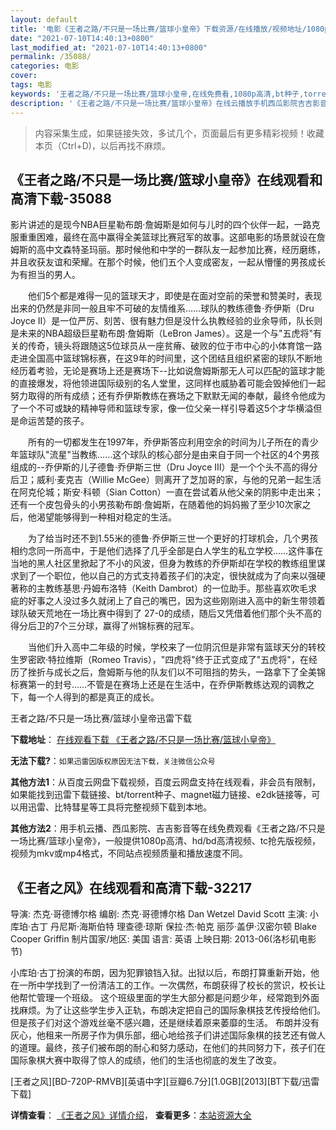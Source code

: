```yaml
---
layout: default
title: '电影《王者之路/不只是一场比赛/篮球小皇帝》下载资源/在线播放/视频地址/1080p/高清/蓝光'
date: "2021-07-10T14:40:13+0800"
last_modified_at: "2021-07-10T14:40:13+0800"
permalink: /35088/
categories: 电影
cover:
tags: 电影
keywords: '王者之路/不只是一场比赛/篮球小皇帝,在线免费看,1080p高清,bt种子,torrent,百度云盘,magnet,磁力链,迅雷下载资源'
description: '《王者之路/不只是一场比赛/篮球小皇帝》在线云播放手机西瓜影院吉吉影音免费看，1080p高清bd/hd未删减完整版和tc抢先枪版，mkv/mp4格式，附带bt/torrent种子、magnet/磁力链、百度云盘、网盘资源迅雷下载链接'
---
```


>内容采集生成，如果链接失效，多试几个，页面最后有更多精彩视频！收藏本页（Ctrl+D)，以后再找不麻烦。


## 《王者之路/不只是一场比赛/篮球小皇帝》在线观看和高清下载-35088

影片讲述的是现今NBA巨星勒布朗&middot;詹姆斯是如何与儿时的四个伙伴一起，一路克服重重困难，最终在高中赢得全美篮球比赛冠军的故事。这部电影的场景就设在詹姆斯的高中文森特圣玛丽。那时候他和中学的一群队友一起参加比赛，经历磨练，并且收获友谊和荣耀。在那个时候，他们五个人变成密友，一起从懵懂的男孩成长为有担当的男人。</p>　　他们5个都是难得一见的篮球天才，即使是在面对空前的荣誉和赞美时，表现出来的仍然是非同一般且牢不可破的友情维系&hellip;…球队的教练德鲁&middot;乔伊斯（Dru Joyce II）是一位严厉、刻苦、很有魅力但是没什么执教经验的业余导师，队长则是未来的NBA超级巨星勒布朗&middot;詹姆斯（LeBron James）。这是一个与"五虎将"有关的传奇，镜头将跟随这5位球员从一座贫瘠、破败的位于市中心的小体育馆一路走进全国高中篮球锦标赛，在这9年的时间里，这个团结且组织紧密的球队不断地经历着考验，无论是赛场上还是赛场下--比如说詹姆斯那无人可以匹配的篮球才能的直接爆发，将他领进国际级别的名人堂里，这同样也威胁着可能会毁掉他们一起努力取得的所有成绩；还有乔伊斯教练在赛场之下默默无闻的奉献，最终令他成为了一个不可或缺的精神导师和篮球专家，像一位父亲一样引导着这5个才华横溢但是命运苦楚的孩子。</p>　　所有的一切都发生在1997年，乔伊斯答应利用空余的时间为儿子所在的青少年篮球队"流星"当教练&hellip;…这个球队的核心部分是由来自于同一个社区的4个男孩组成的--乔伊斯的儿子德鲁·乔伊斯三世（Dru Joyce III）是一个个头不高的得分后卫；威利&middot;麦克吉（Willie McGee）则离开了芝加哥的家，与他的兄弟一起生活在阿克伦城；斯安&middot;科顿（Sian Cotton）一直在尝试着从他父亲的阴影中走出来；还有一个皮包骨头的小男孩勒布朗·詹姆斯，在随着他的妈妈搬了至少10次家之后，他渴望能够得到一种相对稳定的生活。</p>　　为了给当时还不到1.55米的德鲁·乔伊斯三世一个更好的打球机会，几个男孩相约念同一所高中，于是他们选择了几乎全部是白人学生的私立学校&hellip;…这件事在当地的黑人社区里掀起了不小的风波，但身为教练的乔伊斯却在学校的教练组里谋求到了一个职位，他以自己的方式支持着孩子们的决定，很快就成为了向来以强硬著称的主教练基思&middot;丹姆布洛特（Keith Dambrot）的一位助手。那些喜欢吹毛求疵的好事之人没过多久就闭上了自己的嘴巴，因为这些刚刚进入高中的新生带领着球队破天荒地在一场比赛中得到了 27-0的成绩，随后又凭借着他们那个头不高的得分后卫的7个三分球，赢得了州锦标赛的冠军。</p>　　当他们升入高中二年级的时候，学校来了一位阴沉但是非常有篮球天分的转校生罗密欧&middot;特拉维斯（Romeo Travis），"四虎将"终于正式变成了"五虎将"，在经历了挫折与成长之后，詹姆斯与他的队友们以不可阻挡的势头，一路拿下了全美锦标赛第一的封号&hellip;…不管是在赛场上还是在生活中，在乔伊斯教练达观的调教之下，每一个人得到的都是真正的成长。</p>


王者之路/不只是一场比赛/篮球小皇帝迅雷下载

**下载地址**： [在线观看下载 《王者之路/不只是一场比赛/篮球小皇帝》](https://www.993dy.com//vod-detail-id-13873.html) 


**无法下载?**：`如果迅雷因版权原因无法下载，关注微信公众号 `

**其他方法1**：从百度云网盘下载视频，百度云网盘支持在线观看，非会员有限制，如果能找到迅雷下载链接、bt/torrent种子、magnet磁力链接、e2dk链接等，可以用迅雷、比特彗星等工具将完整视频下载到本地。

**其他方法2**：用手机云播、西瓜影院、吉吉影音等在线免费观看《王者之路/不只是一场比赛/篮球小皇帝》，一般提供1080p高清、hd/bd高清视频、tc抢先版视频，视频为mkv或mp4格式，不同站点视频质量和播放速度不同。


## 《王者之风》在线观看和高清下载-32217

导演: 杰克·哥德博尔格 编剧: 杰克·哥德博尔格 Dan Wetzel David Scott 主演: 小库珀·古丁 丹尼斯·海斯伯特 理查德·琼斯 保拉·杰·帕克 丽莎·盖伊·汉密尔顿 Blake Cooper Griffin 制片国家/地区: 美国 语言: 英语 上映日期: 2013-06(洛杉矶电影节)

小库珀·古丁扮演的布朗，因为犯罪锒铛入狱。出狱以后，布朗打算重新开始，他在一所中学找到了一份清洁工的工作。一次偶然，布朗获得了校长的赏识，校长让他帮忙管理一个班级。 这个班级里面的学生大部分都是问题少年，经常跑到外面找麻烦。为了让这些学生步入正轨，布朗决定把自己的国际象棋技艺传授给他们。但是孩子们对这个游戏丝毫不感兴趣，还是继续着原来萎靡的生活。 布朗并没有灰心，他租来一所房子作为俱乐部，细心地给孩子们讲述国际象棋的技艺还有做人的道理。最终，孩子们被布朗的耐心和努力感动，在他们的共同努力下，孩子们在国际象棋大赛中取得了惊人的成绩，他们的生活也彻底的发生了改变。


[王者之风][BD-720P-RMVB][英语中字][豆瓣6.7分][1.0GB][2013][BT下载/迅雷下载]

**详情查看**： [《王者之风》详情介绍](/movie/32217/)， **查看更多**：[本站资源大全](/movie/t/all/)

